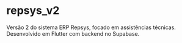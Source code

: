 # repsys_v2
Versão 2 do sistema ERP Repsys, focado em assistências técnicas. Desenvolvido em Flutter com backend no Supabase.
